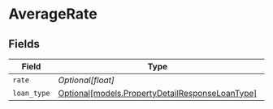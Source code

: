 # AverageRate


## Fields

| Field                                                                                          | Type                                                                                           | Required                                                                                       | Description                                                                                    |
| ---------------------------------------------------------------------------------------------- | ---------------------------------------------------------------------------------------------- | ---------------------------------------------------------------------------------------------- | ---------------------------------------------------------------------------------------------- |
| `rate`                                                                                         | *Optional[float]*                                                                              | :heavy_minus_sign:                                                                             | N/A                                                                                            |
| `loan_type`                                                                                    | [Optional[models.PropertyDetailResponseLoanType]](../models/propertydetailresponseloantype.md) | :heavy_minus_sign:                                                                             | N/A                                                                                            |